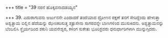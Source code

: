+++
title = "39 ನರನೆ ಹೊಕ್ಕವನಾದಡಯ್ಯನ"

+++
39. ಎದುರಾಗುವನು ಅರ್ಜುನನೇ ಎಂದಾದರೆ ತಂದೆಯಾದ ದ್ರೋಣನ ರಕ್ಷಣೆ ತನಗೆ ಸೇರಿದ್ದೆಂದು ಹೇಳುತ್ತಾ ಅಶ್ವತ್ಥಾಮ ಬಿಲ್ಲಿನ ಹೆದೆಯನ್ನು ಝೇಂಕರಿಸುತ್ತ ಶತ್ರುಸೇನಾ ಸಾಗರವನ್ನೇ ಬಾಣಗಳಿಂದ ಮುಸುಕಿದನು. ಅಶ್ವತ್ಥಾಮನನ್ನು ಬೆಂಬಲಿಸಿ ಸ್ಥೈರ್ಯದಿಂದ ಶಕುನಿ ಯವನೇಶ್ವರ, ಕಳಿಂಗ ಸುಕೇತು ಭೂರಿಶ್ರವರು ಧನುರ್ಧಾರಿಗಳಾಗಿ ಮುನ್ನುಗ್ಗಿದರು.